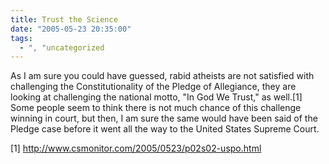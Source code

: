 ```yaml
---
title: Trust the Science
date: "2005-05-23 20:35:00"
tags:
  - ", "uncategorized
---
```

<p>As I am sure you could have guessed, rabid atheists are not
satisfied with challenging the Constitutionality of the Pledge of
Allegiance, they are looking at challenging the national motto,
"In God We Trust," as well.[1] Some people seem to think there
is not much chance of this challenge winning in court, but then,
I am sure the same would have been said of the Pledge case before
it went all the way to the United States Supreme Court.</p>

[1] http://www.csmonitor.com/2005/0523/p02s02-uspo.html

